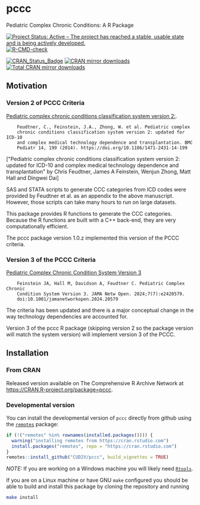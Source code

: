 # pccc
Pediatric Complex Chronic Conditions: A R Package

[![Project Status: Active – The project has reached a stable, usable state and is being actively developed.](http://www.repostatus.org/badges/latest/active.svg)](http://www.repostatus.org/#active)
[![R-CMD-check](https://github.com/CUD2V/pccc/actions/workflows/R-CMD-check.yaml/badge.svg)](https://github.com/CUD2V/pccc/actions/workflows/R-CMD-check.yaml)

[![CRAN_Status_Badge](https://www.r-pkg.org/badges/version/pccc)](https://cran.r-project.org/package=pccc)
[![CRAN mirror downloads](https://cranlogs.r-pkg.org/badges/pccc)](https://www.r-pkg.org/pkg/pccc)
[![Total CRAN mirror downloads](https://cranlogs.r-pkg.org/badges/grand-total/pccc)](https://www.r-pkg.org/pkg/pccc)

## Motivation

### Version 2 of PCCC Criteria
[Pediatric complex chronic conditions classification system version 2:](http://bmcpediatr.biomedcentral.com/articles/10.1186/1471-2431-14-199).

        Feudtner, C., Feinstein, J.A., Zhong, W. et al. Pediatric complex
        chronic conditions classification system version 2: updated for ICD-10
        and complex medical technology dependence and transplantation. BMC
        Pediatr 14, 199 (2014). https://doi.org/10.1186/1471-2431-14-199


["Pediatric complex chronic conditions classification system version
2: updated for ICD-10 and complex medical technology dependence and
transplantation" by Chris Feudtner, James A Feinstein, Wenjun Zhong, Matt Hall
and Dingwei Dai]

SAS and STATA scripts to generate CCC categories from ICD codes were provided by Feudtner et al.
as an appendix to the above manuscript. However, those scripts can take many hours to run
on large datasets.

This package provides R functions to generate the CCC categories. Because the R functions
are built with a C++ back-end, they are very computationally efficient.

The pccc package version 1.0.z implemented this version of the PCCC criteria.

### Version 3 of the PCCC Criteria
[Pediatric Complex Chronic Condition System Version 3](https://jamanetwork.com/journals/jamanetworkopen/fullarticle/2821158)

        Feinstein JA, Hall M, Davidson A, Feudtner C. Pediatric Complex Chronic
        Condition System Version 3. JAMA Netw Open. 2024;7(7):e2420579.
        doi:10.1001/jamanetworkopen.2024.20579

The criteria has been updated and there is a major conceptual change in the way
technology dependencies are accounted for.

Version 3 of the pccc R package (skipping version 2 so the package version will
match the system version) will implement version 3 of the PCCC.

## Installation

### From CRAN
Released version available on The Comprehensive R Archive Network at https://CRAN.R-project.org/package=pccc.

### Developmental version

You can install the
developmental version of `pccc` directly from github using the
[`remotes`](https://remotes.r-lib.org) package:

```r
if (!("remotes" %in% rownames(installed.packages()))) {
  warning("installing remotes from https://cran.rstudio.com")
  install.packages("remotes", repo = "https://cran.rstudio.com")
}
remotes::install_github("CUD2V/pccc", build_vignettes = TRUE)
```

*NOTE:* If you are working on a Windows machine you will likely need
[`Rtools`](https://cran.r-project.org/bin/windows/Rtools/).

If you are on a Linux machine or have GNU `make` configured you should be able
to build and install this package by cloning the repository and running

```bash
make install
```
